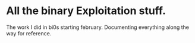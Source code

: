 # All the binary Exploitation stuff.

The work I did in bi0s starting february. Documenting everything along the way for reference.
